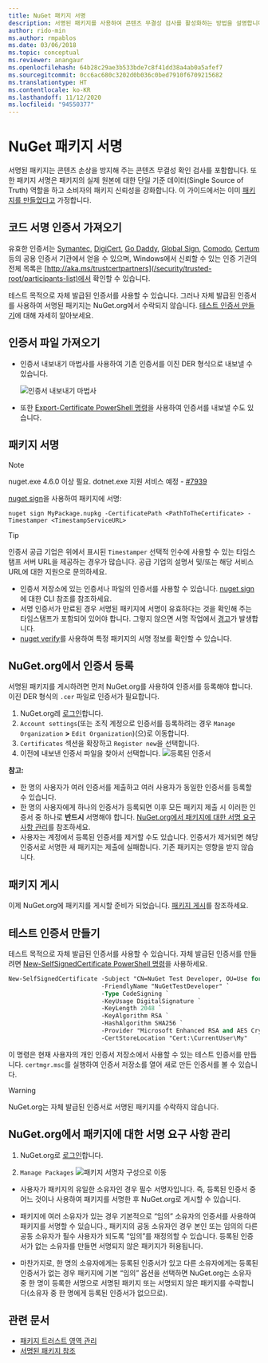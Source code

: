 ```yaml
---
title: NuGet 패키지 서명
description: 서명된 패키지를 사용하여 콘텐츠 무결성 검사를 활성화하는 방법을 설명합니다.
author: rido-min
ms.author: rmpablos
ms.date: 03/06/2018
ms.topic: conceptual
ms.reviewer: anangaur
ms.openlocfilehash: 64b28c29ae3b533bde7c8f41dd38a4ab0a5afef7
ms.sourcegitcommit: 0cc6ac680c3202d0b036c0bed7910f6709215682
ms.translationtype: HT
ms.contentlocale: ko-KR
ms.lasthandoff: 11/12/2020
ms.locfileid: "94550377"
---
```

# <a name="signing-nuget-packages"></a>NuGet 패키지 서명

서명된 패키지는 콘텐츠 손상을 방지해 주는 콘텐츠 무결성 확인 검사를 포함합니다. 또한 패키지 서명은 패키지의 실제 원본에 대한 단일 기준 데이터(Single Source of Truth) 역할을 하고 소비자의 패키지 신뢰성을 강화합니다. 이 가이드에서는 이미 [패키지를 만들었다고](creating-a-package.md) 가정합니다.

## <a name="get-a-code-signing-certificate"></a>코드 서명 인증서 가져오기

유효한 인증서는 [Symantec](https://trustcenter.websecurity.symantec.com/process/trust/productOptions?productType=SoftwareValidationClass3), [DigiCert](https://www.digicert.com/code-signing/), [Go Daddy](https://www.godaddy.com/web-security/code-signing-certificate), [Global Sign](https://www.globalsign.com/en/code-signing-certificate/), [Comodo](https://www.comodo.com/e-commerce/code-signing/code-signing-certificate.php), [Certum](https://www.certum.eu/certum/cert,offer_en_open_source_cs.xml) 등의 공용 인증서 기관에서 얻을 수 있으며, Windows에서 신뢰할 수 있는 인증 기관의 전체 목록은 [http://aka.ms/trustcertpartners](/security/trusted-root/participants-list)에서 확인할 수 있습니다.

테스트 목적으로 자체 발급된 인증서를 사용할 수 있습니다. 그러나 자체 발급된 인증서를 사용하여 서명된 패키지는 NuGet.org에서 수락되지 않습니다. [테스트 인증서 만들기](#create-a-test-certificate)에 대해 자세히 알아보세요.

## <a name="export-the-certificate-file"></a>인증서 파일 가져오기

* 인증서 내보내기 마법사를 사용하여 기존 인증서를 이진 DER 형식으로 내보낼 수 있습니다.

  ![인증서 내보내기 마법사](../reference/media/CertificateExportWizard.png)

* 또한 [Export-Certificate PowerShell 명령](/powershell/module/pkiclient/export-certificate)을 사용하여 인증서를 내보낼 수도 있습니다.

## <a name="sign-the-package"></a>패키지 서명

> [!note]
> nuget.exe 4.6.0 이상 필요. dotnet.exe 지원 서비스 예정 - [#7939](https://github.com/NuGet/Home/issues/7939)

[nuget sign](../reference/cli-reference/cli-ref-sign.md)을 사용하여 패키지에 서명:

```cli
nuget sign MyPackage.nupkg -CertificatePath <PathToTheCertificate> -Timestamper <TimestampServiceURL>
```

> [!Tip]
> 인증서 공급 기업은 위에서 표시된 `Timestamper` 선택적 인수에 사용할 수 있는 타임스탬프 서버 URL을 제공하는 경우가 많습니다. 공급 기업의 설명서 및/또는 해당 서비스 URL에 대한 지원으로 문의하세요.

* 인증서 저장소에 있는 인증서나 파일의 인증서를 사용할 수 있습니다. [nuget sign](../reference/cli-reference/cli-ref-sign.md)에 대한 CLI 참조를 참조하세요.
* 서명 인증서가 만료된 경우 서명된 패키지에 서명이 유효하다는 것을 확인해 주는 타임스탬프가 포함되어 있어야 합니다. 그렇지 않으면 서명 작업에서 [경고](../reference/errors-and-warnings/NU3002.md)가 발생합니다.
* [nuget verify](../reference/cli-reference/cli-ref-verify.md)를 사용하여 특정 패키지의 서명 정보를 확인할 수 있습니다.

## <a name="register-the-certificate-on-nugetorg"></a>NuGet.org에서 인증서 등록

서명된 패키지를 게시하려면 먼저 NuGet.org를 사용하여 인증서를 등록해야 합니다. 이진 DER 형식의 `.cer` 파일로 인증서가 필요합니다.

1. NuGet.org레 [로그인](https://www.nuget.org/users/account/LogOn?returnUrl=%2F)합니다.
1. `Account settings`(또는 조직 계정으로 인증서를 등록하려는 경우 `Manage Organization` **>** `Edit Organization`)(으)로 이동합니다.
1. `Certificates` 섹션을 확장하고 `Register new`을 선택합니다.
1. 이전에 내보낸 인증서 파일을 찾아서 선택합니다.
  ![등록된 인증서](../reference/media/registered-certs.png)

**참고:**
* 한 명의 사용자가 여러 인증서를 제출하고 여러 사용자가 동일한 인증서를 등록할 수 있습니다.
* 한 명의 사용자에게 하나의 인증서가 등록되면 이후 모든 패키지 제출 시 이러한 인증서 중 하나로 **반드시** 서명해야 합니다. [NuGet.org에서 패키지에 대한 서명 요구 사항 관리](#manage-signing-requirements-for-your-package-on-nugetorg)를 참조하세요.
* 사용자는 계정에서 등록된 인증서를 제거할 수도 있습니다. 인증서가 제거되면 해당 인증서로 서명한 새 패키지는 제출에 실패합니다. 기존 패키지는 영향을 받지 않습니다.

## <a name="publish-the-package"></a>패키지 게시

이제 NuGet.org에 패키지를 게시할 준비가 되었습니다. [패키지 게시](../nuget-org/Publish-a-package.md)를 참조하세요.

## <a name="create-a-test-certificate"></a>테스트 인증서 만들기

테스트 목적으로 자체 발급된 인증서를 사용할 수 있습니다. 자체 발급된 인증서를 만들려면 [New-SelfSignedCertificate PowerShell 명령](/powershell/module/pkiclient/new-selfsignedcertificate)을 사용하세요.

```ps
New-SelfSignedCertificate -Subject "CN=NuGet Test Developer, OU=Use for testing purposes ONLY" `
                          -FriendlyName "NuGetTestDeveloper" `
                          -Type CodeSigning `
                          -KeyUsage DigitalSignature `
                          -KeyLength 2048 `
                          -KeyAlgorithm RSA `
                          -HashAlgorithm SHA256 `
                          -Provider "Microsoft Enhanced RSA and AES Cryptographic Provider" `
                          -CertStoreLocation "Cert:\CurrentUser\My" 
```

이 명령은 현재 사용자의 개인 인증서 저장소에서 사용할 수 있는 테스트 인증서를 만듭니다. `certmgr.msc`를 실행하여 인증서 저장소를 열어 새로 만든 인증서를 볼 수 있습니다.

> [!Warning]
> NuGet.org는 자체 발급된 인증서로 서명된 패키지를 수락하지 않습니다.

## <a name="manage-signing-requirements-for-your-package-on-nugetorg"></a>NuGet.org에서 패키지에 대한 서명 요구 사항 관리
1. NuGet.org로 [로그인](https://www.nuget.org/users/account/LogOn?returnUrl=%2F)합니다.

1. `Manage Packages` 
   ![패키지 서명자 구성](../reference/media/configure-package-signers.png)으로 이동

* 사용자가 패키지의 유일한 소유자인 경우 필수 서명자입니다. 즉, 등록된 인증서 중 어느 것이나 사용하여 패키지를 서명한 후 NuGet.org로 게시할 수 있습니다.

* 패키지에 여러 소유자가 있는 경우 기본적으로 “임의” 소유자의 인증서를 사용하여 패키지를 서명할 수 있습니다., 패키지의 공동 소유자인 경우 본인 또는 임의의 다른 공동 소유자가 필수 사용자가 되도록 “임의”를 재정의할 수 있습니다. 등록된 인증서가 없는 소유자를 만들면 서명되지 않은 패키지가 허용됩니다. 

* 마찬가지로, 한 명의 소유자에게는 등록된 인증서가 있고 다른 소유자에게는 등록된 인증서가 없는 경우 패키지에 기본 “임의” 옵션을 선택하면 NuGet.org는 소유자 중 한 명이 등록한 서명으로 서명된 패키지 또는 서명되지 않은 패키지를 수락합니다(소유자 중 한 명에게 등록된 인증서가 없으므로).

## <a name="related-articles"></a>관련 문서

- [패키지 트러스트 영역 관리](../consume-packages/installing-signed-packages.md)
- [서명된 패키지 참조](../reference/Signed-Packages-Reference.md)